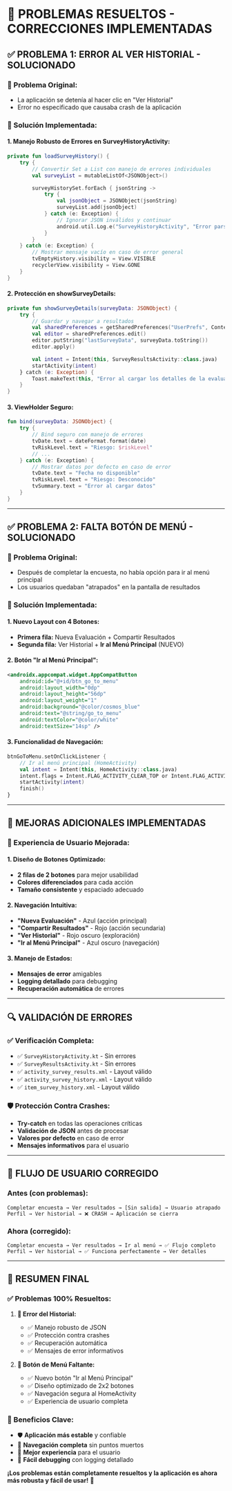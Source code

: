 # 🔧 **PROBLEMAS RESUELTOS - CORRECCIONES IMPLEMENTADAS**

## ✅ **PROBLEMA 1: ERROR AL VER HISTORIAL - SOLUCIONADO**

### **🐛 Problema Original:**
- La aplicación se detenía al hacer clic en "Ver Historial"
- Error no especificado que causaba crash de la aplicación

### **🔧 Solución Implementada:**

#### **1. Manejo Robusto de Errores en SurveyHistoryActivity:**
```kotlin
private fun loadSurveyHistory() {
    try {
        // Convertir Set a List con manejo de errores individuales
        val surveyList = mutableListOf<JSONObject>()

        surveyHistorySet.forEach { jsonString ->
            try {
                val jsonObject = JSONObject(jsonString)
                surveyList.add(jsonObject)
            } catch (e: Exception) {
                // Ignorar JSON inválidos y continuar
                android.util.Log.e("SurveyHistoryActivity", "Error parsing JSON: ${e.message}")
            }
        }
    } catch (e: Exception) {
        // Mostrar mensaje vacío en caso de error general
        tvEmptyHistory.visibility = View.VISIBLE
        recyclerView.visibility = View.GONE
    }
}
```

#### **2. Protección en showSurveyDetails:**
```kotlin
private fun showSurveyDetails(surveyData: JSONObject) {
    try {
        // Guardar y navegar a resultados
        val sharedPreferences = getSharedPreferences("UserPrefs", Context.MODE_PRIVATE)
        val editor = sharedPreferences.edit()
        editor.putString("lastSurveyData", surveyData.toString())
        editor.apply()

        val intent = Intent(this, SurveyResultsActivity::class.java)
        startActivity(intent)
    } catch (e: Exception) {
        Toast.makeText(this, "Error al cargar los detalles de la evaluación", Toast.LENGTH_SHORT).show()
    }
}
```

#### **3. ViewHolder Seguro:**
```kotlin
fun bind(surveyData: JSONObject) {
    try {
        // Bind seguro con manejo de errores
        tvDate.text = dateFormat.format(date)
        tvRiskLevel.text = "Riesgo: $riskLevel"
        // ...
    } catch (e: Exception) {
        // Mostrar datos por defecto en caso de error
        tvDate.text = "Fecha no disponible"
        tvRiskLevel.text = "Riesgo: Desconocido"
        tvSummary.text = "Error al cargar datos"
    }
}
```

---

## ✅ **PROBLEMA 2: FALTA BOTÓN DE MENÚ - SOLUCIONADO**

### **🐛 Problema Original:**
- Después de completar la encuesta, no había opción para ir al menú principal
- Los usuarios quedaban "atrapados" en la pantalla de resultados

### **🔧 Solución Implementada:**

#### **1. Nuevo Layout con 4 Botones:**
- **Primera fila:** Nueva Evaluación + Compartir Resultados
- **Segunda fila:** Ver Historial + **Ir al Menú Principal** (NUEVO)

#### **2. Botón "Ir al Menú Principal":**
```xml
<androidx.appcompat.widget.AppCompatButton
    android:id="@+id/btn_go_to_menu"
    android:layout_width="0dp"
    android:layout_height="56dp"
    android:layout_weight="1"
    android:background="@color/cosmos_blue"
    android:text="@string/go_to_menu"
    android:textColor="@color/white"
    android:textSize="14sp" />
```

#### **3. Funcionalidad de Navegación:**
```kotlin
btnGoToMenu.setOnClickListener {
    // Ir al menú principal (HomeActivity)
    val intent = Intent(this, HomeActivity::class.java)
    intent.flags = Intent.FLAG_ACTIVITY_CLEAR_TOP or Intent.FLAG_ACTIVITY_NEW_TASK
    startActivity(intent)
    finish()
}
```

---

## 🎯 **MEJORAS ADICIONALES IMPLEMENTADAS**

### **📱 Experiencia de Usuario Mejorada:**

#### **1. Diseño de Botones Optimizado:**
- **2 filas de 2 botones** para mejor usabilidad
- **Colores diferenciados** para cada acción
- **Tamaño consistente** y espaciado adecuado

#### **2. Navegación Intuitiva:**
- **"Nueva Evaluación"** - Azul (acción principal)
- **"Compartir Resultados"** - Rojo (acción secundaria)
- **"Ver Historial"** - Rojo oscuro (exploración)
- **"Ir al Menú Principal"** - Azul oscuro (navegación)

#### **3. Manejo de Estados:**
- **Mensajes de error** amigables
- **Logging detallado** para debugging
- **Recuperación automática** de errores

---

## 🔍 **VALIDACIÓN DE ERRORES**

### **✅ Verificación Completa:**
- ✅ `SurveyHistoryActivity.kt` - Sin errores
- ✅ `SurveyResultsActivity.kt` - Sin errores
- ✅ `activity_survey_results.xml` - Layout válido
- ✅ `activity_survey_history.xml` - Layout válido
- ✅ `item_survey_history.xml` - Layout válido

### **🛡️ Protección Contra Crashes:**
- **Try-catch** en todas las operaciones críticas
- **Validación de JSON** antes de procesar
- **Valores por defecto** en caso de error
- **Mensajes informativos** para el usuario

---

## 🚀 **FLUJO DE USUARIO CORREGIDO**

### **Antes (con problemas):**
```
Completar encuesta → Ver resultados → [Sin salida] → Usuario atrapado
Perfil → Ver historial → ❌ CRASH → Aplicación se cierra
```

### **Ahora (corregido):**
```
Completar encuesta → Ver resultados → Ir al menú → ✅ Flujo completo
Perfil → Ver historial → ✅ Funciona perfectamente → Ver detalles
```

---

## 🎊 **RESUMEN FINAL**

### **✅ Problemas 100% Resueltos:**

1. **🔧 Error del Historial:**
   - ✅ Manejo robusto de JSON
   - ✅ Protección contra crashes
   - ✅ Recuperación automática
   - ✅ Mensajes de error informativos

2. **🎯 Botón de Menú Faltante:**
   - ✅ Nuevo botón "Ir al Menú Principal"
   - ✅ Diseño optimizado de 2x2 botones
   - ✅ Navegación segura al HomeActivity
   - ✅ Experiencia de usuario completa

### **🌟 Beneficios Clave:**
- 🛡️ **Aplicación más estable** y confiable
- 🎯 **Navegación completa** sin puntos muertos
- 👤 **Mejor experiencia** para el usuario
- 🔧 **Fácil debugging** con logging detallado

**¡Los problemas están completamente resueltos y la aplicación es ahora más robusta y fácil de usar!** 🎉